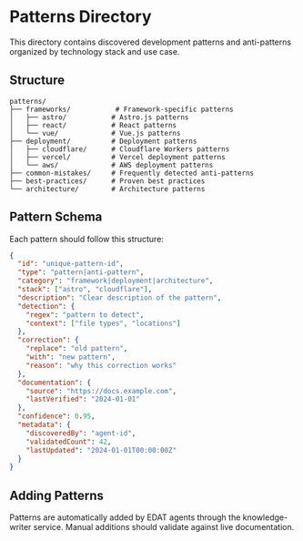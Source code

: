 # Patterns Directory

This directory contains discovered development patterns and anti-patterns organized by technology stack and use case.

## Structure

```
patterns/
├── frameworks/           # Framework-specific patterns
│   ├── astro/           # Astro.js patterns
│   ├── react/           # React patterns
│   └── vue/             # Vue.js patterns
├── deployment/          # Deployment patterns
│   ├── cloudflare/      # Cloudflare Workers patterns
│   ├── vercel/          # Vercel deployment patterns
│   └── aws/             # AWS deployment patterns
├── common-mistakes/     # Frequently detected anti-patterns
├── best-practices/      # Proven best practices
└── architecture/        # Architecture patterns
```

## Pattern Schema

Each pattern should follow this structure:

```json
{
  "id": "unique-pattern-id",
  "type": "pattern|anti-pattern",
  "category": "framework|deployment|architecture",
  "stack": ["astro", "cloudflare"],
  "description": "Clear description of the pattern",
  "detection": {
    "regex": "pattern to detect",
    "context": ["file types", "locations"]
  },
  "correction": {
    "replace": "old pattern",
    "with": "new pattern",
    "reason": "why this correction works"
  },
  "documentation": {
    "source": "https://docs.example.com",
    "lastVerified": "2024-01-01"
  },
  "confidence": 0.95,
  "metadata": {
    "discoveredBy": "agent-id",
    "validatedCount": 42,
    "lastUpdated": "2024-01-01T00:00:00Z"
  }
}
```

## Adding Patterns

Patterns are automatically added by EDAT agents through the knowledge-writer service. Manual additions should validate against live documentation.